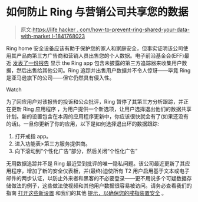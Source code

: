 # 如何防止 Ring 与营销公司共享您的数据

> 原文:[https://life hacker . com/how-to-prevent-ring-shared-your-data-with-market I-1841768023](https://lifehacker.com/how-to-prevent-ring-from-sharing-your-data-with-marketi-1841768023)

Ring home 安全设备应该有助于保护您的家人和家庭安全，但事实证明该公司使用其产品向第三方广告商和营销人员出售您的个人数据。电子前沿基金会(EFF)最近 [发表了一份报告](https://www.eff.org/deeplinks/2020/01/ring-doorbell-app-packed-third-party-trackers) 显示 the Ring app 包含未披露的第三方追踪器来收集用户数据，然后出售给其他公司。Ring 追踪并出售用户数据并不令人惊讶——毕竟 Ring 是亚马逊旗下的公司——但它仍然具有侵入性。

Watch

为了回应用户对该报告的投诉和公众批评，Ring 暂停了其第三方分析跟踪，并正在更新 Ring 应用程序 ，为用户提供一个新选项，让用户选择退出他们的数据共享计划。新的设置包含在本周的应用程序更新中，你应该很快就会有了(如果还没有的话)。一旦你更新了你的应用，以下是如何选择退出环的数据跟踪:

1.  打开戒指 app。
2.  进入功能表>第三方服务提供商。
3.  向下滚动到“个性化广告”部分，然后关闭“个性化广告”

无用数据追踪并不是 Ring 最近受到批评的唯一隐私问题。该公司最近更新了其应用程序，增加了新的安全仪表板，并(最终)迫使所有 T2 用户启用基于文本或电子邮件的两步认证，以防止外来者和黑客的不必要登录——更不用说多个可疑数据存储做法的例子，这些做法使视频和其他用户数据很容易被访问。请务必查看我们的指南 [打开这些新设置](https://lifehacker.com/how-to-get-the-most-out-of-rings-new-privacy-features-1840832191) 和我们的其他 [提示，以确保您的戒指装置安全](https://lifehacker.com/how-to-keep-your-ring-cameras-safe-from-the-latest-hack-1840373750) 。